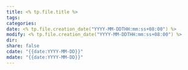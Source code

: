 ```yaml
---
title: <% tp.file.title %>
tags: 
categories: 
date: <% tp.file.creation_date("YYYY-MM-DDTHH:mm:ss+08:00") %>
modify: <% tp.file.creation_date("YYYY-MM-DDTHH:mm:ss+08:00") %>
dir: 
share: false
cdate: "{{date:YYYY-MM-DD}}"
mdate: "{{date:YYYY-MM-DD}}"
---
```

